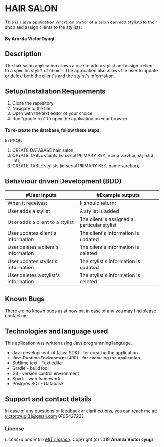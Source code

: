 # HAIR SALON

This is a java application where an owner of a salon can add stylists to their shop and assign clients to the stylists.

#### By **Arunda Victor Oyugi**

## Description

 The hair salon application allows a user to add a stylist and assign a client to a specific stylist of choice. The application also allows the user to update or delete both the client's and the stylist's information.

## Setup/Installation Requirements
1. Clone the repository.
2. Navigate to the file.
3. Open with the text editor of your choice
4. Run "gradle run" to open the application on your browser.

#### To re-create the database, follow these steps;
In PSQL:
1. CREATE DATABASE hair_salon;
2. CREATE TABLE clients (id serial PRIMARY KEY, name varchar, stylistId int);
3. CREATE TABLE stylists (id serial PRIMARY KEY, name varchar);

## Behaviour driven Development (BDD)
|#User inputs   |  #Example outputs |         
|---------------|-------------------|
|When it receives:               | It should return:                  |
| User adds a stylist             | A stylist is added                |
| User adds a client to a stylist             | The client is assigned a particular stylist |
| User updates client's information             | The client's information is updated  |
| User deletes a client's information             | The client's information is deleted |
| User updates stylist's information             | The stylist's information is updated  |
| User deletes a stylist's information             | The stylist's information is deleted |


## Known Bugs
There are no known bugs as at now but in case of any you may find please contact me.


## Technologies and language used
This apllication was written using Java programming language.

* Java development kit (Java SDK) - for creating the application
* Java Runtime Environment (JRE) - for executing the application
* Sublime text - Text editor
* Gradle - build tool
* Git - version control environment
* Spark - web framework.
* Postgres SQL - Database

## Support and contact details
In case of any questions or feedback or clarifications, you can reach me at:
victoroyugi31@gmail.com
0705427223

### License
*Licenced under the [MIT Licence](LICENCE).*
Copyright (c) 2019 **Arunda Victor oyugi**
